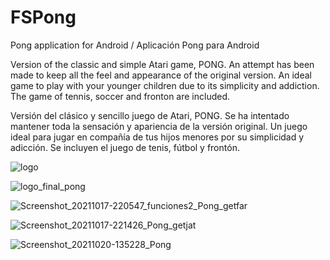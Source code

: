 # FSPong
Pong application for Android / Aplicación Pong para Android

Version of the classic and simple Atari game, PONG. An attempt has been made to keep all the feel and appearance of the original version.
An ideal game to play with your younger children due to its simplicity and addiction.
The game of tennis, soccer and fronton are included.

Versión del clásico y sencillo juego de Atari, PONG. Se ha intentado mantener toda la sensación y apariencia de la versión original.
Un juego ideal para jugar en compañía de tus hijos menores por su simplicidad y adicción.
Se incluyen el juego de tenis, fútbol y frontón.

![logo](https://github.com/jcfebrer/FSPong/assets/5434898/c4108f0b-e0a1-4fe0-93f6-31ff38b2b909)

![logo_final_pong](https://github.com/jcfebrer/FSPong/assets/5434898/73ff7ec3-14fd-45fe-91e8-2c06948e0c6e)

![Screenshot_20211017-220547_funciones2_Pong_getfar](https://github.com/jcfebrer/FSPong/assets/5434898/776236e5-2a9c-466b-b8fd-01ef984567be)

![Screenshot_20211017-221426_Pong_getjat](https://github.com/jcfebrer/FSPong/assets/5434898/e2eebc11-1ae7-4597-a360-35e754c9e615)

![Screenshot_20211020-135228_Pong](https://github.com/jcfebrer/FSPong/assets/5434898/cefe0073-715e-4d65-9896-a8cfd2662504)
